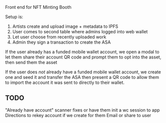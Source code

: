 Front end for NFT Minting Booth

Setup is:
1. Artists create and upload image + metadata to IPFS
2. User comes to second table where admins logged into web wallet 
3. Let user choose from recently uploaded work
4. Admin they sign a transaction to create the ASA

If the user already has a funded mobile wallet account, we open a modal to let them share their account QR code and prompt them to opt into the asset, then send them the asset

If the user does _not_ already have a funded mobile wallet account, we create one and seed it and transfer the ASA then present a QR code to allow them to import the account it was sent to directly to their wallet.

## TODO
"Already have account" scanner fixes or have them init a wc session to app
Directions to rekey account if we create for them 
Email or share to user
